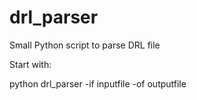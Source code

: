 # drl_parser
Small Python script to parse DRL file

Start with:

 python drl_parser -if inputfile -of outputfile
 
 
